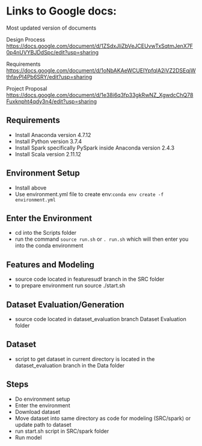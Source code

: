 # Links to Google docs:
Most updated version of documents

Design Process
https://docs.google.com/document/d/1ZSdxJliZbVeJCEUvwTxSqtmJenX7F0p4nUVYBJDdSpc/edit?usp=sharing

Requirements
https://docs.google.com/document/d/1oNbAKAeWCUEIYpfqlA2iVZ2DSEqjWthfavPI4Pb6SRY/edit?usp=sharing

Project Proposal
https://docs.google.com/document/d/1e38i6q3fp33gkRwNZ_XgwdcChQ78Fuxknpht4qdy3n4/edit?usp=sharing


## Requirements
- Install Anaconda version 4.7.12
- Install Python version 3.7.4
- Install Spark specifically PySpark inside Anaconda version 2.4.3
- Install Scala version 2.11.12

## Environment Setup
- Install above
- Use environment.yml file to create env:`conda env create -f environment.yml`

## Enter the Environment
- cd into the Scripts folder
- run the command `source run.sh` or `. run.sh` which will then enter you into the conda environment

## Features and Modeling
- source code located in featuresudf branch in the SRC folder
- to prepare environment run source ./start.sh

## Dataset Evaluation/Generation
- source code located in dataset_evaluation branch Dataset Evaluation folder

## Dataset
- script to get dataset in current directory is located in the dataset_evaluation branch in the Data folder

## Steps
- Do environment setup
- Enter the environment
- Download dataset
- Move dataset into same directory as code for modeling (SRC/spark) or update path to dataset
- run start.sh script in SRC/spark folder
- Run model


